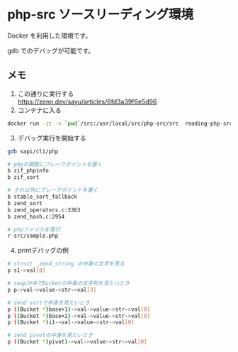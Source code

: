 # php-src ソースリーディング環境

Docker を利用した環境です。

gdb でのデバッグが可能です。

## メモ

1. この通りに実行する  
   https://zenn.dev/sayu/articles/6fd3a39f6e5d96
2. コンテナに入る

```sh
docker run -it -v `pwd`/src:/usr/local/src/php-src/src  reading-php-src:7.4 /bin/bash
```

3. デバッグ実行を開始する

```sh
gdb sapi/cli/php

# phpの関数にブレークポイントを置く
b zif_phpinfo
b zif_sort

# それ以外にブレークポイントを置く
b stable_sort_fallback
b zend_sort
b zend_operators.c:3363
b zend_hash.c:2954

# phpファイルを実行
r src/sample.php
```

4. printデバッグの例

```sh
# struct _zend_string の中身の文字を見る
p s1->val[0]

# swapの中でBucketの中身の文字列を見たいとき
p p->val->value->str->val[3]

# zend sortで中身を見たいとき
p ((Bucket *)base+1)->val->value->str->val[0]
p ((Bucket *)base+2)->val->value->str->val[0]
p ((Bucket *)i)->val->value->str->val[0]

# zend pivotの中身を見たいとき
p ((Bucket *)pivot)->val->value->str->val[0]
```
